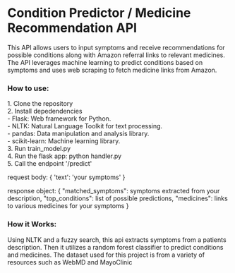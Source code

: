 <h1>Condition Predictor / Medicine Recommendation API</h1>

This API allows users to input symptoms and receive recommendations for possible conditions along with Amazon referral links to relevant medicines. The API leverages machine learning to predict conditions based on symptoms and uses web scraping to fetch medicine links from Amazon.

<h3>How to use:</h3>
1. Clone the repository <br>
2. Install depedendencies <br>
- Flask: Web framework for Python.<br>
 - NLTK: Natural Language Toolkit for text processing.<br>
 - pandas: Data manipulation and analysis library.<br>
 - scikit-learn: Machine learning library.<br>
3. Run train_model.py <br>
4. Run the flask app: python handler.py <br>
5. Call the endpoint '/predict' <br>

request body: {  'text': 'your symptoms' }

response object: {
        "matched_symptoms": symptoms extracted from your description,
        "top_conditions": list of possible predictions,
        "medicines": links to various medicines for your symptoms
}


<h3>How it Works:</h3>

Using NLTK and a fuzzy search, this api extracts symptoms from a patients description. Then it utilizes a random forest classifier to predict conditions and medicines. The dataset used for this project is from a variety of resources such as WebMD and MayoClinic

